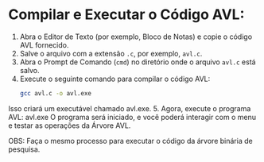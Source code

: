 # Compilar e Executar o Código AVL:

1. Abra o Editor de Texto (por exemplo, Bloco de Notas) e copie o código AVL fornecido.
2. Salve o arquivo com a extensão `.c`, por exemplo, `avl.c`.
3. Abra o Prompt de Comando (`cmd`) no diretório onde o arquivo `avl.c` está salvo.
4. Execute o seguinte comando para compilar o código AVL:
   ```bash
   gcc avl.c -o avl.exe
Isso criará um executável chamado avl.exe.
5. Agora, execute o programa AVL:
avl.exe
O programa será iniciado, e você poderá interagir com o menu e testar as operações da Árvore AVL.

OBS: Faça o mesmo processo para executar o código da árvore binária de pesquisa.
